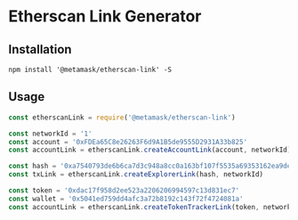 # Etherscan Link Generator

## Installation

`npm install '@metamask/etherscan-link' -S`

## Usage

```javascript
const etherscanLink = require('@metamask/etherscan-link')

const networkId = '1'
const account = '0xFDEa65C8e26263F6d9A1B5de9555D2931A33b825'
const accountLink = etherscanLink.createAccountLink(account, networkId)

const hash = '0xa7540793de6b6ca7d3c948a8cc0a163bf107f5535a69353162ea9dec7ee7beca'
const txLink = etherscanLink.createExplorerLink(hash, networkId)

const token = '0xdac17f958d2ee523a2206206994597c13d831ec7'
const wallet = '0x5041ed759dd4afc3a72b8192c143f72f4724081a'
const accountLink = etherscanLink.createTokenTrackerLink(token, networkId, wallet)
```
